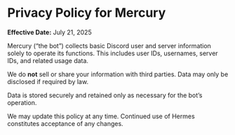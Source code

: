 # Privacy Policy for Mercury

**Effective Date:** July 21, 2025

Mercury (“the bot”) collects basic Discord user and server information solely to operate its functions. This includes user IDs, usernames, server IDs, and related usage data.

We do **not** sell or share your information with third parties. Data may only be disclosed if required by law.

Data is stored securely and retained only as necessary for the bot’s operation.  

We may update this policy at any time. Continued use of Hermes constitutes acceptance of any changes.
